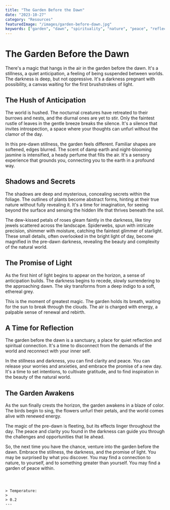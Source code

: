 ```yaml
---
title: "The Garden Before the Dawn"
date: "2023-10-27"
category: "Resources"
featuredImage: "/images/garden-before-dawn.jpg"
keywords: ["garden", "dawn", "spirituality", "nature", "peace", "reflection"]
---
```


# The Garden Before the Dawn

There's a magic that hangs in the air in the garden before the dawn. It's a stillness, a quiet anticipation, a feeling of being suspended between worlds. The darkness is deep, but not oppressive. It's a darkness pregnant with possibility, a canvas waiting for the first brushstrokes of light.

## The Hush of Anticipation

The world is hushed. The nocturnal creatures have retreated to their burrows and nests, and the diurnal ones are yet to stir. Only the faintest rustle of leaves in the gentle breeze breaks the silence. It's a silence that invites introspection, a space where your thoughts can unfurl without the clamor of the day.

In this pre-dawn stillness, the garden feels different. Familiar shapes are softened, edges blurred. The scent of damp earth and night-blooming jasmine is intensified, a heady perfume that fills the air. It's a sensory experience that grounds you, connecting you to the earth in a profound way.

## Shadows and Secrets

The shadows are deep and mysterious, concealing secrets within the foliage. The outlines of plants become abstract forms, hinting at their true nature without fully revealing it. It's a time for imagination, for seeing beyond the surface and sensing the hidden life that thrives beneath the soil.

The dew-kissed petals of roses gleam faintly in the darkness, like tiny jewels scattered across the landscape. Spiderwebs, spun with intricate precision, shimmer with moisture, catching the faintest glimmer of starlight. These small details, often overlooked in the bright light of day, become magnified in the pre-dawn darkness, revealing the beauty and complexity of the natural world.

## The Promise of Light

As the first hint of light begins to appear on the horizon, a sense of anticipation builds. The darkness begins to recede, slowly surrendering to the approaching dawn. The sky transforms from a deep indigo to a soft, ethereal grey.

This is the moment of greatest magic. The garden holds its breath, waiting for the sun to break through the clouds. The air is charged with energy, a palpable sense of renewal and rebirth.

## A Time for Reflection

The garden before the dawn is a sanctuary, a place for quiet reflection and spiritual connection. It's a time to disconnect from the demands of the world and reconnect with your inner self.

In the stillness and darkness, you can find clarity and peace. You can release your worries and anxieties, and embrace the promise of a new day. It's a time to set intentions, to cultivate gratitude, and to find inspiration in the beauty of the natural world.

## The Garden Awakens

As the sun finally crests the horizon, the garden awakens in a blaze of color. The birds begin to sing, the flowers unfurl their petals, and the world comes alive with renewed energy.

The magic of the pre-dawn is fleeting, but its effects linger throughout the day. The peace and clarity you found in the darkness can guide you through the challenges and opportunities that lie ahead.

So, the next time you have the chance, venture into the garden before the dawn. Embrace the stillness, the darkness, and the promise of light. You may be surprised by what you discover. You may find a connection to nature, to yourself, and to something greater than yourself. You may find a garden of peace within.

```



> Temperature:
>
> 0.2
---

```

